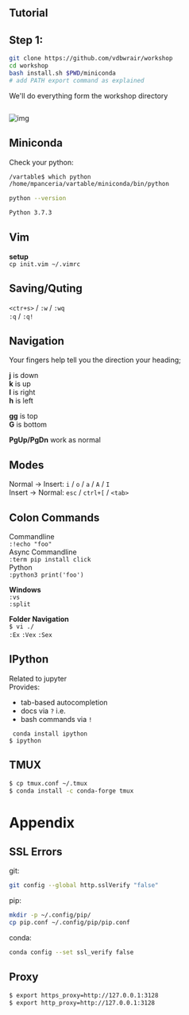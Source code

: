 ## Tutorial

Step 1: 
-------

```bash
git clone https://github.com/vdbwrair/workshop
cd workshop
bash install.sh $PWD/miniconda
# add PATH export command as explained 
```

We'll do everything form the workshop directory
```bash
```
![img](https://i.stack.imgur.com/EmgN3.gif)


Miniconda
----------
Check your python:
```bash
/vartable$ which python
/home/mpanceria/vartable/miniconda/bin/python
```
```bash
python --version

Python 3.7.3
```


Vim
----
**setup**  
`cp init.vim ~/.vimrc`  

Saving/Quting
-------------
`<ctr+s>` / `:w` / `:wq`   
`:q` / `:q!` 

Navigation
----------

Your fingers help tell you the direction your heading;

__j__ is down  
__k__ is up  
__l__ is right   
__h__ is left  

**gg** is top  
**G**  is bottom  

**PgUp/PgDn** work as normal  

Modes
-----
Normal -> Insert:  `i` / `o` / `a` / `A` / `I`  
Insert -> Normal:  `esc` / `ctrl+[` / `<tab>`



Colon Commands
------------
Commandline  
`:!echo "foo"`  
Async Commandline  
`:term pip install click`  
Python  
`:python3 print('foo')`  

__Windows__  
`:vs`  
`:split`  

__Folder Navigation__  
` $ vi ./ `  
`:Ex`
`:Vex`
`:Sex`

IPython
----
Related to jupyter  
Provides:  
 * tab-based autocompletion
 * docs via `?` i.e.
 * bash commands via `!`


` conda install ipython`  
` $ ipython `


TMUX
----
```bash
$ cp tmux.conf ~/.tmux
$ conda install -c conda-forge tmux
```

Appendix
=========

SSL Errors
----------
git:
```bash
git config --global http.sslVerify "false" 

```
pip:  
```bash
mkdir -p ~/.config/pip/
cp pip.conf ~/.config/pip/pip.conf
```
conda:
```bash
conda config --set ssl_verify false 
```


Proxy
-----
```bash
$ export https_proxy=http://127.0.0.1:3128
$ export http_proxy=http://127.0.0.1:3128
```
